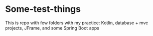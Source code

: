 # Some-test-things

This is repo with few folders with my practice: Kotlin, database + mvc projects, JFrame, and some Spring Boot apps 
